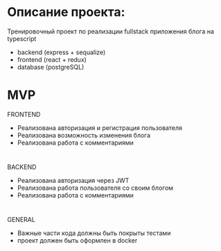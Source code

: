 # Описание проекта: 
Тренировочный проект по реализации fullstack приложения блога на typescript 
- backend (express + sequalize)
- frontend (react + redux)
- database (postgreSQL)

# MVP 
FRONTEND
- Реализована авторизация и регистрация пользователя
- Реализована возможность изменения блога
- Реализована работа с комментариями
#
BACKEND
- Реализована авторизация через JWT 
- Реализована работа пользователя со своим блогом
- Реализована работа с комментариями
#
GENERAL
- Важные части кода должны быть покрыты тестами
- проект должен быть оформлен в docker
